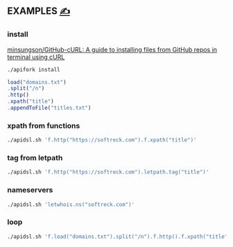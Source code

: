 
## EXAMPLES [<span style='font-size:20px;'>&#x270D;</span>](https://github.com/apidsl/download/edit/main/EXAMPLES.md)



### install

[minsungson/GitHub-cURL: A guide to installing files from GitHub repos in terminal using cURL](https://github.com/minsungson/GitHub-cURL)

```bash
./apifork install
```

```js
load("domains.txt")
.split("/n")
.http()
.xpath("title")
.appendToFile("titles.txt")
```


### xpath from functions

```bash
./apidsl.sh 'f.http("https://softreck.com").f.xpath("title")'
```


### tag from letpath

```bash
./apidsl.sh 'f.http("https://softreck.com").letpath.tag("title")'
```


### nameservers

```bash
./apidsl.sh 'letwhois.ns("softreck.com")'
```

### loop

```bash
./apidsl.sh 'f.load("domains.txt").split("/n").f.http().f.xpath("title").f.appendToFile("titles.txt")'
```

